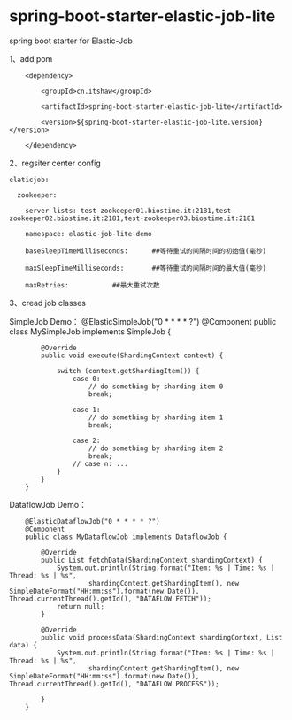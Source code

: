 # spring-boot-starter-elastic-job-lite
spring boot starter for Elastic-Job

1、add pom

        <dependency>
        
            <groupId>cn.itshaw</groupId>
            
            <artifactId>spring-boot-starter-elastic-job-lite</artifactId>
            
            <version>${spring-boot-starter-elastic-job-lite.version}</version>
            
        </dependency>
  
2、regsiter center config


    elaticjob:

      zookeeper:
  
        server-lists: test-zookeeper01.biostime.it:2181,test-zookeeper02.biostime.it:2181,test-zookeeper03.biostime.it:2181
    
        namespace: elastic-job-lite-demo
    
        baseSleepTimeMilliseconds:      ##等待重试的间隔时间的初始值(毫秒)
    
        maxSleepTimeMilliseconds:       ##等待重试的间隔时间的最大值(毫秒)
    
        maxRetries:           ##最大重试次数
  
3、cread job classes

SimpleJob Demo：
        @ElasticSimpleJob("0 * * * * ?")
        @Component
        public class MySimpleJob implements SimpleJob {

            @Override
            public void execute(ShardingContext context) {

                switch (context.getShardingItem()) {
                    case 0:
                        // do something by sharding item 0
                        break;

                    case 1:
                        // do something by sharding item 1
                        break;

                    case 2:
                        // do something by sharding item 2
                        break;
                    // case n: ...
                }
            }
        }

DataflowJob Demo：

        @ElasticDataflowJob("0 * * * * ?")
        @Component
        public class MyDataflowJob implements DataflowJob {

            @Override
            public List fetchData(ShardingContext shardingContext) {
                System.out.println(String.format("Item: %s | Time: %s | Thread: %s | %s",
                        shardingContext.getShardingItem(), new SimpleDateFormat("HH:mm:ss").format(new Date()), Thread.currentThread().getId(), "DATAFLOW FETCH"));
                return null;
            }

            @Override
            public void processData(ShardingContext shardingContext, List data) {
                System.out.println(String.format("Item: %s | Time: %s | Thread: %s | %s",
                        shardingContext.getShardingItem(), new SimpleDateFormat("HH:mm:ss").format(new Date()), Thread.currentThread().getId(), "DATAFLOW PROCESS"));

            }
        }
